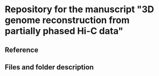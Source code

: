 # Repository for the manuscript "3D genome reconstruction from partially phased Hi-C data"

## Reference
<arxiv number>

## Files and folder description

